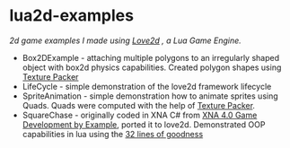 lua2d-examples
==============

*2d game examples I made using [Love2d](https://love2d.org/) , a Lua Game Engine.*

* Box2DExample - attaching multiple polygons to an irregularly shaped object with box2d physics capabilities. Created polygon shapes using [Texture Packer](http://www.codeandweb.com/texturepacker)
* LifeCycle - simple demonstration of the love2d framework lifecycle
* SpriteAnimation - simple demonstration how to animate sprites using Quads. Quads were computed with the help of [Texture Packer](http://www.codeandweb.com/texturepacker).
* SquareChase - originally coded in XNA C# from [XNA 4.0 Game Development by Example](http://www.packtpub.com/xna-4-0-game-development-by-example-beginners-guide/book), ported it to love2d. Demonstrated OOP capabilities in lua using the [32 lines of goodness](https://love2d.org/wiki/32_lines_of_goodness)
